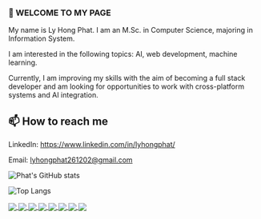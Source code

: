 <!-- Here are some ideas to get you started:

- 🔭 I’m currently working on ...
- 🌱 I’m currently learning ...
- 👯 I’m looking to collaborate on ...
- 🤔 I’m looking for help with ...
- 💬 Ask me about ...
- 😄 Pronouns: ... -->

### 👋 WELCOME TO MY PAGE

My name is Ly Hong Phat. I am an M.Sc. in Computer Science, majoring in Information System.

I am interested in the following topics: AI, web development, machine learning.

Currently, I am improving my skills with the aim of becoming a full stack developer and am looking for opportunities to work with cross-platform systems and AI integration.

## 📫 How to reach me

LinkedIn: <https://www.linkedin.com/in/lyhongphat/>

Email: [lyhongphat261202@gmail.com](mailto:lyhongphat261202@gmail.com)

![Phat's GitHub stats](https://github-readme-stats.vercel.app/api?username=lyhongphat\&rank_icon=github&theme=tokyonight)

<!-- GitHub Readme Stats comes with several built-in themes (e.g. `dark`, `radical`, `merko`, `gruvbox`, `tokyonight`, `onedark`, `cobalt`, `synthwave`, `highcontrast`, `dracula`). -->

![Top Langs](https://github-readme-stats.vercel.app/api/top-langs/?username=lyhongphat\&hide_progress=true&theme=dark)

<a href="https://github.com/lyhongphat/Oxford_Dictionary_Extension_MsEdge">
  <img align="center" src="https://github-readme-stats.anuraghazra1.vercel.app/api/pin/?username=lyhongphat&repo=Oxford_Dictionary_Extension_MsEdge&theme=dark" />
</a>
<a href="https://github.com/lyhongphat/Checker">
  <img align="center" src="https://github-readme-stats.anuraghazra1.vercel.app/api/pin/?username=lyhongphat&repo=Checker&theme=tokyonight" />
</a>
<a href="https://github.com/lyhongphat/FindingBookWeb">
  <img align="center" src="https://github-readme-stats.anuraghazra1.vercel.app/api/pin/?username=lyhongphat&repo=FindingBookWeb&theme=tokyonight" />
</a>
<a href="https://github.com/lyhongphat/RecruitWeb">
  <img align="center" src="https://github-readme-stats.anuraghazra1.vercel.app/api/pin/?username=lyhongphat&repo=RecruitWeb&theme=dark" />
</a>
<a href="https://github.com/lyhongphat/TLCN_FRONTEND">
  <img align="center" src="https://github-readme-stats.anuraghazra1.vercel.app/api/pin/?username=lyhongphat&repo=TLCN_FRONTEND&theme=dark" />
</a>
<a href="https://github.com/lyhongphat/BDSE-web">
  <img align="center" src="https://github-readme-stats.anuraghazra1.vercel.app/api/pin/?username=lyhongphat&repo=BDSE-web&theme=tokyonight" />
</a>
<a href="https://github.com/lyhongphat/QuanLyHoSoBenhAn">
  <img align="center" src="https://github-readme-stats.anuraghazra1.vercel.app/api/pin/?username=lyhongphat&repo=QuanLyHoSoBenhAn&theme=tokyonight" />
</a>
<a href="https://github.com/lyhongphat/finalProject_MachineLearning">
  <img align="center" src="https://github-readme-stats.anuraghazra1.vercel.app/api/pin/?username=lyhongphat&repo=finalProject_MachineLearning&theme=dark" />
</a>
